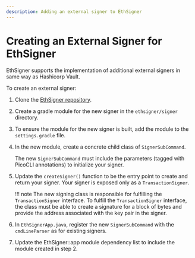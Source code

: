```yaml
---
description: Adding an external signer to EthSigner
---
```


# Creating an External Signer for EthSigner

EthSigner supports the implementation of additional external signers in same way as Hashicorp Vault.

To create an external signer:

1. Clone the [EthSigner repository](https://github.com/PegaSysEng/ethsigner).

1. Create a gradle module for the new signer in the `ethsigner/signer` directory.

1. To ensure the module for the new signer is built, add the module to the `settings.gradle` file.

1. In the new module, create a concrete child class of `SignerSubCommand`.

    The new `SignerSubCommand` must include the parameters (tagged with PicoCLI annotations) to
    initialize your signer.

1. Update the `createSigner()` function to be the entry point to create and return your signer.
   Your signer is exposed only as a `TransactionSigner`.

    !!! note
        The new signing class is responsible for fulfilling the `TransactionSigner` interface.
        To fulfill the `TransactionSigner` interface, the class must be able to create a signature for
        a block of bytes and provide the address associated with the key pair in the signer.

1. In `EthSignerApp.java`, register the new `SignerSubCommand` with the `cmdLineParser` as for existing signers.

1. Update the EthSigner::app module dependency list to include the module created in step 2.


